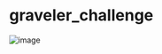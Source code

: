 # graveler_challenge
![image](https://github.com/user-attachments/assets/9c11ad13-d026-4f2e-be10-37593e7395b6)
